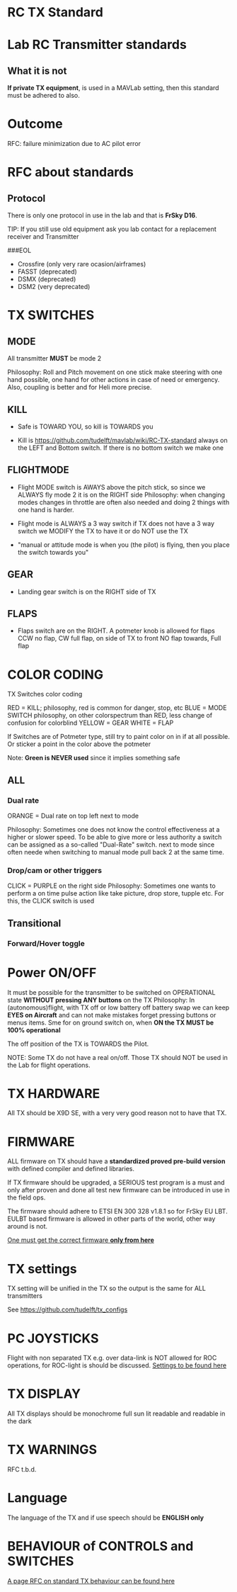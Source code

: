 # RC TX Standard

# Lab RC Transmitter standards

## What it is not
**If private TX equipment**, is used in a MAVLab setting, then this standard must be adhered to also.

# Outcome

RFC: failure minimization due to AC pilot error 

# RFC about standards

## Protocol

There is only one protocol in use in the lab and that is **FrSky D16**. 

TIP: If you still use old equipment ask you lab contact for a replacement receiver and Transmitter

###EOL


 - Crossfire (only very rare ocasion/airframes)
 - FASST (deprecated)
 - DSMX (deprecated)
 - DSM2 (very deprecated)

# TX SWITCHES

## MODE
All transmitter **MUST** be mode 2

Philosophy: Roll and Pitch movement on one stick make steering with one hand possible, one hand for other actions in case of need or emergency. Also, coupling is better and for Heli more precise.

## KILL
* Safe is TOWARD YOU, so kill is TOWARDS you

* Kill is https://github.com/tudelft/mavlab/wiki/RC-TX-standard always on the LEFT and Bottom switch. If there is no bottom switch we make one

## FLIGHTMODE

* Flight  MODE switch is AWAYS above the pitch stick, so since we ALWAYS fly mode 2 it is on the RIGHT side
Philosophy: when changing modes changes in throttle are often also needed and doing 2 things with one hand is harder.

* Flight mode is ALWAYS a 3 way switch if TX does not have a 3 way switch we MODIFY the TX to have it or do NOT use the TX

* "manual or attitude mode is when you (the pilot) is flying, then you place the switch towards you"

## GEAR
* Landing gear switch is on the RIGHT side of TX

## FLAPS
* Flaps switch are on the RIGHT. A potmeter knob is allowed for flaps CCW no flap, CW full flap, on side of TX to front NO flap towards, Full flap

# COLOR CODING



TX Switches color coding

RED = KILL; philosophy, red is common for danger, stop, etc
BLUE = MODE SWITCH philosophy, on other colorspectrum than RED, less change of confusion for colorblind
YELLOW = GEAR
WHITE = FLAP

If Switches are of Potmeter type, still try to paint color on in if at all possible. Or sticker a point in the color above the potmeter

Note: **Green is NEVER used** since it implies something safe

## ALL

### Dual rate

ORANGE = Dual rate on top left next to mode

Philosophy: Sometimes one does not know the control effectiveness at a higher or slower speed. To be able to give more or less authority a switch can be assigned as a so-called "Dual-Rate" switch. next to mode since often neede when switching to manual mode pull back 2 at the same time.

### Drop/cam or other triggers

CLICK = PURPLE on the right side
Philosophy: Sometimes one wants to perform a on time pulse action like take picture, drop store, tupple etc.
For this, the CLICK switch is used

## Transitional

### Forward/Hover toggle

# Power ON/OFF
It must be possible for the transmitter to be switched on OPERATIONAL state **WITHOUT pressing ANY buttons** on the TX
Philosophy: In (autonomous)flight,  with TX off or low battery off battery swap we can keep **EYES on Aircraft** and can not make mistakes forget pressing buttons or menus items. Sme for on ground switch on, when **ON the TX MUST be 100% operational**

The off position of the TX is TOWARDS the Pilot. 

NOTE: Some TX do not have a real on/off. Those TX should NOT be used in the Lab for flight operations.

# TX HARDWARE

All TX should be X9D SE, with a very very good reason not to have that TX.

# FIRMWARE

ALL firmware on TX should have a **standardized proved pre-build version** with defined compiler and defined libraries.

If TX firmware should be upgraded, a SERIOUS test program is a must and only after proven and done all test new firmware can be introduced in use in the field ops.

The firmware should adhere to ETSI EN 300 328 v1.8.1 so for FrSky EU LBT. EULBT based firmware is allowed in other parts of the world, other way around is not.

[One must get the correct firmware **only from here**](https://github.com/tudelft/tx_configs)

# TX settings

TX setting will be unified in the TX so the output is the same for ALL transmitters

See https://github.com/tudelft/tx_configs

# PC JOYSTICKS

Flight with non separated TX e.g. over data-link is NOT allowed for ROC operations, for ROC-light is should be discussed. [Settings to be found here](https://github.com/tudelft/tx_configs/sm_600)

# TX DISPLAY
All TX displays should be monochrome full sun lit readable and readable in the dark

# TX WARNINGS
RFC t.b.d.

# Language

The language of the TX and if use speech should be **ENGLISH only**

# BEHAVIOUR of CONTROLS and SWITCHES

[A page RFC on standard TX behaviour can be found here](RC-TX-control-and-switch-behaviour-standard)
